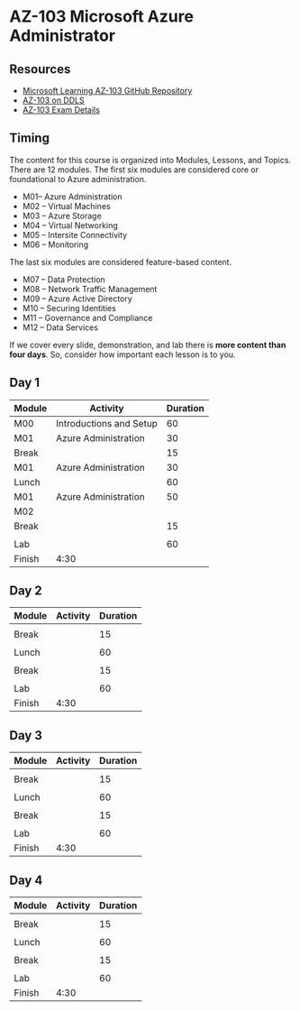 # AZ-103 Microsoft Azure Administrator

## Resources

* [Microsoft Learning AZ-103 GitHub Repository](https://github.com/MicrosoftLearning/AZ-103-MicrosoftAzureAdministrator)
* [AZ-103 on DDLS](https://www.ddls.com.au/courses/microsoft/azure/microsoft-az-103t00-microsoft-azure-administrator/)
* [AZ-103 Exam Details](https://www.microsoft.com/en-us/learning/exam-az-103.aspx)

## Timing

The content for this course is organized into Modules, Lessons, and Topics. There are 12 modules. The first six modules are considered core or foundational to Azure administration.

* M01– Azure Administration
* M02 – Virtual Machines
* M03 – Azure Storage
* M04 – Virtual Networking 
* M05 – Intersite Connectivity
* M06 – Monitoring 

The last six modules are considered feature-based content.

* M07 – Data Protection
* M08 – Network Traffic Management
* M09 – Azure Active Directory
* M10 – Securing Identities
* M11 – Governance and Compliance
* M12 – Data Services

If we cover every slide, demonstration, and lab there is **more content than four days**. So, consider how important each lesson is to you.

## Day 1

|Module|Activity|Duration|
|-|-|-|
|M00|Introductions and Setup|60|
|M01|Azure Administration|30|
|Break||15|
|M01|Azure Administration|30|
|Lunch||60|
|M01|Azure Administration|50|
|M02|||
|Break||15|
||||
|Lab||60|
|Finish|4:30||

## Day 2

|Module|Activity|Duration|
|-|-|-|
||||
|Break||15|
||||
|Lunch||60|
||||
|Break||15|
||||
|Lab||60|
|Finish|4:30||

## Day 3

|Module|Activity|Duration|
|-|-|-|
||||
|Break||15|
||||
|Lunch||60|
||||
|Break||15|
||||
|Lab||60|
|Finish|4:30||

## Day 4

|Module|Activity|Duration|
|-|-|-|
||||
|Break||15|
||||
|Lunch||60|
||||
|Break||15|
||||
|Lab||60|
|Finish|4:30||
